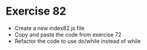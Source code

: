 # Exercise 82

* Create a new index82.js file
* Copy and paste the code from exercise 72
* Refactor the code to use do/while instead of while